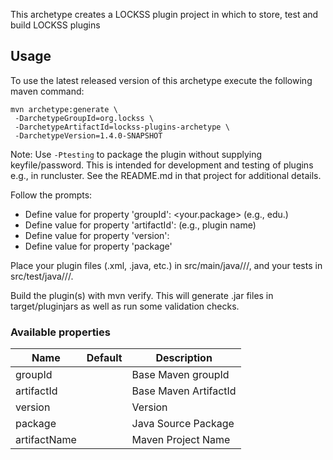 
This archetype creates a LOCKSS plugin project in which to store, test and build LOCKSS plugins

## Usage

To use the latest released version of this archetype execute the following maven command:

    mvn archetype:generate \
     -DarchetypeGroupId=org.lockss \
     -DarchetypeArtifactId=lockss-plugins-archetype \
     -DarchetypeVersion=1.4.0-SNAPSHOT

Note: Use `-Ptesting` to package the plugin without supplying keyfile/password. This is 
intended for development and testing of plugins e.g., in runcluster. See the README.md 
in that project for additional details.

Follow the prompts:
- Define value for property 'groupId': <your.package>  (e.g., edu.<institution>)
- Define value for property 'artifactId': <your-artifact>  (e.g., plugin name)
- Define value for property 'version': <your-version>
- Define value for property 'package' <your-package>

Place your plugin files (.xml, .java, etc.) in
src/main/java/<your-package>/<plugin-name>/, and your tests in
src/test/java/<your-package>/<plugin-name>/.

Build the plugin(s) with mvn verify.  This will generate
<plugin-name>.jar files in target/pluginjars as well as run some
validation checks.

### Available properties

Name                        | Default | Description
----------------------------|---------|--------------------
groupId                     |         | Base Maven groupId
artifactId                  |         | Base Maven ArtifactId
version                     |         | Version
package                     |         | Java Source Package
artifactName                |         | Maven Project Name

